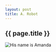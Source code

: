 ```yaml
---
layout: post
title: A. Robot
---
```


{{ page.title }}
----------------

![His name is Amanda](http://i.imgur.com/36Ufil0.jpg)
